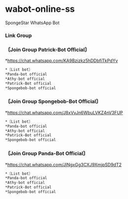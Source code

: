 # wabot-online-ss
SpongeStar WhatsApp Bot

### Link Group

### 〘Join Group Patrick-Bot Official〙
*https://chat.whatsapp.com/KA9Bzizkz5hDDbfiTkPdYv
```bash 
*〘List bot〙
*Panda-bot official
*Athy-bot official
*Patrick-Bot official
*Spongebob-bot official
```
### 〘Join Group Spongebob-Bot Official〙
*https://chat.whatsapp.com/J8xVvJn6WbuLVKZ4nV3FUP
```bash 
*〘List bot〙
*Panda-bot official
*Athy-bot official
*Patrick-Bot official
*Spongebob-bot official
``` 
### 〘Join Group Panda-Bot Official〙
*https://chat.whatsapp.com/JlNgxGg3CXJ9XmjpSD9dT2
```bash 
*〘List bot〙
*Panda-bot official
*Athy-bot official
*Patrick-Bot official
*Spongebob-bot official
``` 
